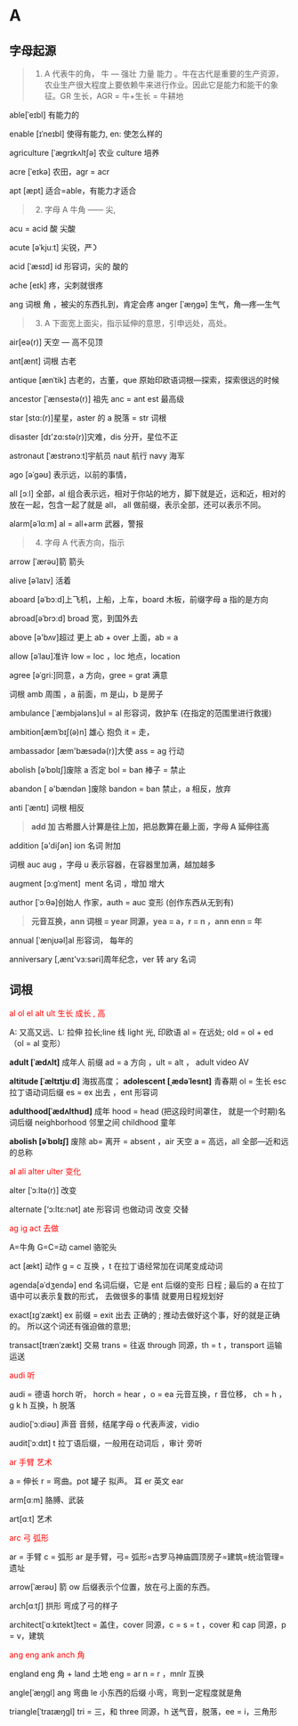 # A

## 字母起源

> 1. A 代表牛的角， 牛 — 强壮 力量 能力 。牛在古代是重要的生产资源，农业生产很大程度上要依赖牛来进行作业。因此它是能力和能干的象征。GR 生长，AGR = 牛+生长 = 牛耕地

able[ˈeɪbl] 有能⼒的

enable [ɪˈneɪbl] 使得有能⼒, en: 使怎么样的

agriculture [ˈægrɪkʌltʃə] 农业 culture 培养

acre [ˈeɪkə] 农⽥，agr = acr

apt [æpt] 适合=able，有能⼒才适合

> 2. 字母 A 牛角 —— 尖,

acu = acid 酸 尖酸

acute [əˈkjuːt] 尖锐，严᯿

acid [ˈæsɪd] id 形容词，尖的 酸的

ache [eɪk] 疼，尖刺就很疼

ang 词根 ⻆ ，被尖的东⻄扎到，肯定会疼
anger [ˈæŋgə] ⽣⽓，⻆—疼—⽣⽓

> 3. A 下面宽上面尖，指示延伸的意思，引申远处，高处。

air[eə(r)] 天空 — ⾼不⻅顶

ant[ænt] 词根 古⽼

antique [ænˈtik] 古⽼的，古董，que 原始印欧语词根—探索，探索很远的时候

ancestor [ˈænsestə(r)] 祖先 anc = ant est 最⾼级

star [stɑ:(r)]星星，aster 的 a 脱落 = str 词根

disaster [dɪ'zɑ:stə(r)]灾难，dis 分开，星位不正

astronaut [ˈæstrənɔːt]宇航员 naut 航⾏ navy 海军

ago [əˈgəʊ] 表示远，以前的事情，

all [ɔːl] 全部，al 组合表示远，相对于你站的地⽅，脚下就是近，远和近，相对的放在⼀起，包含⼀起了就是 all， all 做前缀，表示全部，还可以表示不同。

alarm[əˈlɑːm] al = all+arm 武器，警报

> 4. 字⺟ A 代表⽅向，指示

arrow [ˈærəu]箭 箭头

alive [əˈlaɪv] 活着

aboard [əˈbɔːd]上⻜机，上船，上⻋，board ⽊板，前缀字⺟ a 指的是⽅向

abroad[əˈbrɔːd] broad 宽，到国外去

above [ə'bʌv]超过 更上 ab + over 上⾯，ab = a

allow [əˈlaʊ]准许 low = loc ，loc 地点，location

agree [əˈgri:]同意，a ⽅向，gree = grat 满意

词根 amb 周围 ，a 前⾯，m 是⼭，b 是房⼦

ambulance [ˈæmbjələns]ul = al 形容词，救护⻋ (在指定的范围里进行救援)

ambition[æmˈbɪʃ(ə)n] 雄⼼ 抱负 it = ⾛，

ambassador [æm'bæsədə(r)]⼤使 ass = ag ⾏动

abolish [əˈbɒlɪʃ]废除 a 否定 bol = ban 棒⼦ = 禁⽌

abandon [ ə'bændən ]废除 bandon = ban 禁⽌，a 相反，放弃

anti [ˈæntɪ] 词根 相反

> **add 加 古希腊人计算是往上加，把总数算在最上面，字⺟ A 延伸往⾼**

addition [ə'diʃən] ion 名词 附加

词根 auc aug ，字⺟ u 表示容器，在容器⾥加满，越加越多

augment [ɔ:ɡˈment]  ment 名词 ，增加 增⼤

author [ˈɔːθə]创始⼈ 作家，auth = auc 变形 (创作东西从无到有)

> **元⾳互换，ann 词根 = year 同源，yea = a，r = n ，ann enn = 年**

annual [ˈænjʊəl]al 形容词， 每年的

anniversary [,ænɪ'vɜ:səri]周年纪念，ver 转 ary 名词

## 词根

<div style="color:red">
    al ol el alt ult ⽣长 成长 , 高
</div>

A: ⼜⾼⼜远、L: 拉伸 拉⻓;line 线 light 光, 印欧语 al = 在远处; old = ol + ed （ol = al 变形）

**adult [ˈædʌlt]** 成年⼈ 前缀 ad = a ⽅向 ，ult = alt ， adult video AV

**altitude [ˈæltɪtjuːd]** 海拔高度；
**adolescent [ˌædəˈlesnt]** ⻘春期 ol = ⽣⻓ esc 拉丁语动词后缀 es = ex 出去 ，ent 形容词

**adulthood[ˈædʌlthʊd]** 成年 hood = head (把这段时间罩住， 就是一个时期)名词后缀 neighborhood 邻⾥之间 childhood 童年

**abolish [əˈbɒlɪʃ]** 废除 ab= 离开 = absent ，air 天空 a = ⾼远，all 全部—近和远的总称

<div style="color:red">
al ali alter ulter    变化
</div>

alter [ˈɔːltə(r)] 改变

alternate [‘ɔ:ltɛ:nət] ate 形容词 也做动词 改变 交替

<div style="color:red">
ag ig act    去做
</div>

A=牛角 G=C=动 camel 骆驼头

act [ækt] 动作 g = c 互换 ，t 在拉丁语经常加在词尾变成动词

agenda[əˈdʒendə] end 名词后缀，它是 ent 后缀的变形 ⽇程 ; 最后的 a 在拉丁语中可以表示复数的形式， 去做很多的事情 就要用日程规划好

exact[ɪɡˈzækt] ex 前缀 = exit 出去 正确的 ; 推动去做好这个事，好的就是正确的。 所以这个词还有强迫做的意思;

transact[trænˈzækt] 交易 trans = 往返 through 同源，th = t ，transport 运输 运送

<div style="color:red">
audi    听
</div>

audi = 德语 horch 听， horch = hear ，o = ea 元⾳互换，r ⾳位移， ch = h ，g k h 互换，h 脱落

audio[ˈɔːdiəʊ] 声⾳ ⾳频，结尾字⺟ o 代表声波，vidio

audit[ˈɔːdɪt] t 拉丁语后缀，⼀般⽤在动词后 ，审计 旁听

<div style="color:red">
ar ⼿臂 艺术 
</div>

a = 伸长 r = 弯曲。pot 罐⼦ 拟声。 ⽿ er 英⽂ ear

arm[ɑːm] 胳膊、武装

art[ɑːt] 艺术

<div style="color:red">
arc ⼸ 弧形  
</div>

ar = ⼿臂 c = 弧形 ar 是⼿臂，⼸= 弧形=古罗马神庙圆顶房⼦=建筑=统治管理=遗址

arrow[ˈærəʊ] 箭 ow 后缀表示个位置，放在⼸上⾯的东⻄。

arch[ɑːtʃ] 拱形 弯成了⼸的样⼦

architect[ˈɑːkɪtekt]tect = 盖住，cover 同源，c = s = t ，cover 和 cap 同源，p = v，建筑

<div style="color:red">
ang eng ank anch ⾓ 
</div>

england eng 角 + land 土地 eng = ar n = r ，mnlr 互换

angle[ˈæŋɡl] ang 弯曲 le ⼩东⻄的后缀 ⼩弯，弯到⼀定程度就是⻆

triangle[ˈtraɪæŋɡl] tri = 三，和 three 同源，h 送⽓⾳，脱落，ee = i，三⻆形
